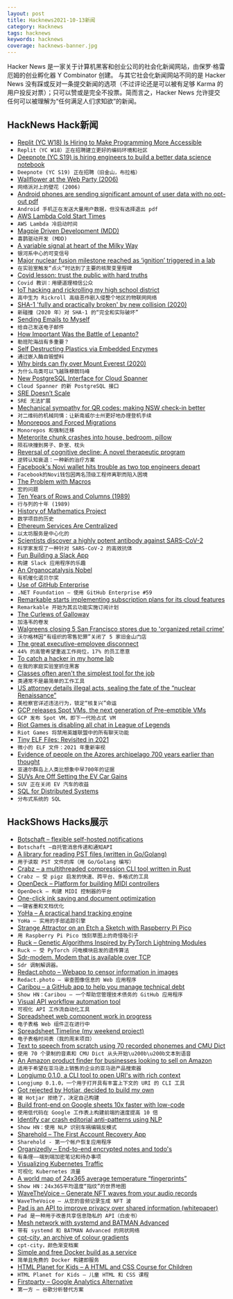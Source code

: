 ```yaml
---
layout: post
title: Hacknews2021-10-13新闻
category: Hacknews
tags: hacknews
keywords: hacknews
coverage: hacknews-banner.jpg
---
```


Hacker News 是一家关于计算机黑客和创业公司的社会化新闻网站，由保罗·格雷厄姆的创业孵化器 Y Combinator 创建。
与其它社会化新闻网站不同的是 Hacker News 没有踩或反对一条提交新闻的选项（不过评论还是可以被有足够 Karma 的用户投反对票）；只可以赞或是完全不投票。简而言之，Hacker News 允许提交任何可以被理解为“任何满足人们求知欲”的新闻。

## HackNews Hack新闻


- [Replit (YC W18) Is Hiring to Make Programming More Accessible](https://replit.com/careers)
- `Replit（YC W18）正在招聘建立更好的编码环境和社区`
- [Deepnote (YC S19) is hiring engineers to build a better data science notebook](https://deepnote.com/join-us)
- `Deepnote (YC S19) 正在招聘（旧金山，布拉格）`
- [Wallflower at the Web Party (2006)](https://www.nytimes.com/2006/10/15/business/yourmoney/15friend.html)
- `网络派对上的壁花 (2006)`
- [Android phones are sending significant amount of user data with no opt-out pdf](https://www.scss.tcd.ie/Doug.Leith/Android_privacy_report.pdf)
- `Android 手机正在发送大量用户数据，但没有选择退出 pdf`
- [AWS Lambda Cold Start Times](https://filia-aleks.medium.com/aws-lambda-battle-2021-performance-comparison-for-all-languages-c1b441005fd1)
- `AWS Lambda 冷启动时间`
- [Magpie Driven Development (MDD)](http://www.nichesoftware.co.nz/2021/07/10/magpie-driven-development.html)
- `喜鹊驱动开发 (MDD)`
- [A variable signal at heart of the Milky Way](https://www.sciencedaily.com/releases/2021/10/211012080039.htm)
- `银河系中心的可变信号`
- [Major nuclear fusion milestone reached as ‘ignition’ triggered in a lab](https://www.imperial.ac.uk/news/228373/major-nuclear-fusion-milestone-reached-ignition/)
- `在实验室触发“点火”时达到了主要的核聚变里程碑`
- [Covid lesson: trust the public with hard truths](https://www.nature.com/articles/d41586-021-02758-2)
- `Covid 教训：用硬道理相信公众`
- [IoT hacking and rickrolling my high school district](https://whitehoodhacker.net/posts/2021-10-04-the-big-rick)
- `高中生为 Rickroll 高级恶作剧入侵整个地区的物联网网络`
- [SHA-1 'fully and practically broken' by new collision (2020)](https://duo.com/decipher/sha-1-fully-and-practically-broken-by-new-collision)
- `新碰撞（2020 年）对 SHA-1 的“完全和实际破坏”`
- [Sending Emails to Myself](https://voussoir.net/writing/emailing_myself)
- `给自己发送电子邮件`
- [How Important Was the Battle of Lepanto?](http://www.historytoday.com/archive/head-head/how-important-was-battle-lepanto)
- `勒班陀海战有多重要？`
- [Self Destructing Plastics via Embedded Enzymes](https://contest.techbriefs.com/2021/entries/sustainable-technologies-future-energy/11344)
- `通过嵌入酶自毁塑料`
- [Why birds can fly over Mount Everest (2020)](https://nautil.us/issue/86/energy/why-birds-can-fly-over-mount-everest)
- `为什么鸟类可以飞越珠穆朗玛峰`
- [New PostgreSQL Interface for Cloud Spanner](https://cloud.google.com/blog/topics/developers-practitioners/postgresql-interface-adds-familiarity-and-portability-cloud-spanner)
- `Cloud Spanner 的新 PostgreSQL 接口`
- [SRE Doesn’t Scale](https://bravenewgeek.com/sre-doesnt-scale/)
- `SRE 无法扩展`
- [Mechanical sympathy for QR codes: making NSW check-in better](https://huonw.github.io/blog/2021/10/nsw-covid-qr/)
- `对二维码的机械同情：让新南威尔士州更好地办理登机手续`
- [Monorepos and Forced Migrations](https://buttondown.email/j2kun/archive/monorepos-and-forced-migrations/)
- `Monorepos 和强制迁移`
- [Meterorite chunk crashes into house, bedroom, pillow](https://www.cbc.ca/news/canada/british-columbia/meteorite-crashes-into-womans-bedroom-golden-bc-1.6207904)
- `陨石块撞到房子、卧室、枕头`
- [Reversal of cognitive decline: A novel therapeutic program](https://www.ncbi.nlm.nih.gov/pmc/articles/PMC4221920/)
- `逆转认知衰退：一种新的治疗方案`
- [Facebook's Novi wallet hits trouble as two top engineers depart](https://financefeeds.com/facebooks-novi-wallet-hits-trouble-as-two-top-engineers-depart/)
- `Facebook的Novi钱包因两名顶级工程师离职而陷入困境`
- [The Problem with Macros](https://ianthehenry.com/posts/janet-game/the-problem-with-macros/)
- `宏的问题`
- [Ten Years of Rows and Columns (1989)](https://aresluna.org/attached/computerhistory/articles/spreadsheets/tenyearsofrowsandcolumns)
- `行与列的十年 (1989)`
- [History of Mathematics Project](https://history-of-mathematics.org/)
- `数学项目的历史`
- [Ethereum Services Are Centralized](https://michaelgummelt.medium.com/crypto-services-are-neither-decentralized-nor-trustworthy-f43c0a19a400)
- `以太坊服务是中心化的`
- [Scientists discover a highly potent antibody against SARS-CoV-2](https://actu.epfl.ch/news/scientists-discover-a-highly-potent-antibody-again/)
- `科学家发现了一种针对 SARS-CoV-2 的高效抗体`
- [Fun Building a Slack App](https://blog.c0nrad.io/posts/slack-latex/)
- `构建 Slack 应用程序的乐趣`
- [An Organocatalysis Nobel](https://www.science.org/content/blog-post/organocatalysis-nobel)
- `有机催化诺贝尔奖`
- [Use of GitHub Enterprise](https://github.com/dotnet-foundation/Home/discussions/59)
- `.NET Foundation — 使用 GitHub Enterprise #59`
- [Remarkable starts implementing subscription plans for its cloud features](https://remarkable.com/store/connect)
- `Remarkable 开始为其云功能实施订阅计划`
- [The Curlews of Galloway](https://www.theparisreview.org/blog/2021/09/30/the-curlews-of-galloway/)
- `加洛韦的卷发`
- [Walgreens closing 5 San Francisco stores due to 'organized retail crime'](https://www.sfgate.com/bayarea/article/Walgreens-closing-5-Sf-stores-crime-shoplifting-16527801.php)
- `沃尔格林因“有组织的零售犯罪”关闭了 5 家旧金山门店`
- [The great executive-employee disconnect](https://futureforum.com/2021/10/05/the-great-executive-employee-disconnect/)
- `44% 的高管希望重返工作岗位，17% 的员工愿意`
- [To catch a hacker in my home lab](https://marcusedmondson.com/2021/07/15/to-catch-a-hacker-in-my-home-lab/)
- `在我的家庭实验室抓住黑客`
- [Classes often aren't the simplest tool for the job](https://adamzerner.bearblog.dev/classes-often-arent-the-simplest-tool-for-the-job/)
- `类通常不是最简单的工作工具`
- [US attorney details illegal acts, sealing the fate of the “nuclear Renaissance”](https://thebulletin.org/2021/08/us-attorney-details-illegal-acts-at-construction-projects-sealing-the-fate-of-the-nuclear-renaissance/)
- `美检察官详述违法行为，锁定“核复兴”命运`
- [GCP releases Spot VMs, the next generation of Pre-emptible VMs](https://cloud.google.com/kubernetes-engine/docs/concepts/spot-vms)
- `GCP 发布 Spot VM，即下一代抢占式 VM`
- [Riot Games is disabling all chat in League of Legends](https://www.leagueoflegends.com/en-us/news/game-updates/disabling-all-chat/)
- `Riot Games 将禁用英雄联盟中的所有聊天功能`
- [Tiny ELF Files: Revisited in 2021](https://nathanotterness.com/2021/10/tiny_elf_modernized.html)
- `微小的 ELF 文件：2021 年重新审视`
- [Evidence of people on the Azores archipelago 700 years earlier than thought](https://phys.org/news/2021-10-evidence-people-azores-archipelago-years.html)
- `亚速尔群岛上人类比想象中早700年的证据`
- [SUVs Are Off Setting the EV Car Gains](https://the-ken.com/greenmargins/when-the-suv-craze-goes-up-what-comes-down/)
- `SUV 正在关闭 EV 汽车的收益`
- [SQL for Distributed Systems](https://www.babbling.fish/elt-cookbook-sql/)
- `分布式系统的 SQL`


## HackShows Hacks展示

- [ Botschaft – flexible self-hosted notifications](https://github.com/ttymck/botschaft)
- `Botschaft –自托管消息传递和通知API`
- [ A library for reading PST files (written in Go/Golang)](https://github.com/mooijtech/go-pst)
- `用于读取 PST 文件的库（用 Go/Golang 编写）`
- [ Crabz – a multithreaded compression CLI tool written in Rust](https://github.com/sstadick/crabz)
- `Crabz – 受 pigz 启发的快速、跨平台、多格式的工具`
- [ OpenDeck – Platform for building MIDI controllers](https://github.com/shanteacontrols/OpenDeck)
- `OpenDeck – 构建 MIDI 控制器的平台`
- [ One-click ink saving and document optimization](https://www.halftoner.com/)
- `一键省墨和文档优化`
- [ YoHa – A practical hand tracking engine](https://handtracking.io)
- `YoHa – 实用的手部追踪引擎`
- [ Strange Attractor on an Etch a Sketch with Raspberry Pi Pico](https://www.youtube.com/watch?v=_2FIVBfSSDg)
- `用 Raspberry Pi Pico 蚀刻草图上的奇怪吸引子`
- [ Ruck – Genetic Algorithms Inspired by PyTorch Lightning Modules](https://github.com/nmichlo/ruck)
- `Ruck – 受 PyTorch 闪电模块启发的遗传算法`
- [ Sdr-modem. Modem that is available over TCP](https://github.com/dernasherbrezon/sdr-modem)
- `Sdr 调制解调器。`
- [ Redact.photo – Webapp to censor information in images](https://redact.photo)
- `Redact.photo – 审查图像信息的 Web 应用程序`
- [ Caribou – a GitHub app to help you manage technical debt](https://www.hellocaribou.com)
- `Show HN：Caribou – 一个帮助您管理技术债务的 GitHub 应用程序`
- [ Visual API workflow automation tool](https://www.workload.co/)
- `可视化 API 工作流自动化工具`
- [ Spreadsheet web component work in progress](https://i5ik.github.io/_____/cellophane/)
- `电子表格 Web 组件正在进行中`
- [ Spreadsheet Timeline (my weekend project)](https://spreadsheettimeline.com/)
- `电子表格时间表（我的周末项目）`
- [ Text to speech from scratch using 70 recorded phonemes and CMU Dict](https://locserendipity.com/sim/voice.html)
- `使用 70 个录制的音素和 CMU Dict 从头开始\u200b\u200b文本到语音`
- [ An Amazon product finder for businesses looking to sell on Amazon](https://github.com/aarmora/jordan-scrapes-amazon-for-products-to-sell)
- `适用于希望在亚马逊上销售的企业的亚马逊产品搜索器`
- [ Longjump 0.1.0, a CLI tool to open URI's with rich context](https://github.com/alexcwatt/longjump)
- `Longjump 0.1.0，一个用于打开具有丰富上下文的 URI 的 CLI 工具`
- [ Got rejected by Hotjar, decided to build my own](https://squeaky.ai/)
- `被 Hotjar 拒绝了，决定自己构建`
- [ Build front-end on Google sheets 10x faster with low-code](https://www.dronahq.com/google-sheets-app/)
- `使用低代码在 Google 工作表上构建前端的速度提高 10 倍`
- [ Identify car crash editorial anti-patterns using NLP](https://visionzeroreporting.com/)
- `Show HN：使用 NLP 识别车祸编辑反模式`
- [Sharehold – The First Account Recovery App](https://www.sharehold.com/)
- `Sharehold - 第一个帐户恢复应用程序`
- [ Organizedly – End-to-end encrypted notes and todo's](https://www.organized.ly/)
- `有条理——端到端加密笔记和待办事项`
- [ Visualizing Kubernetes Traffic](https://kentiklabs.com/blog/visualize-k8s-traffic/)
- `可视化 Kubernetes 流量`
- [ A world map of 24x365 average temperature “fingerprints”](https://weatherspark.com/map)
- `Show HN：24x365平均温度“指纹”的世界地图`
- [ WaveTheVoice – Generate NFT waves from your audio records](https://wavethevoice.art/)
- `WaveTheVoice – 从您的音频记录生成 NFT 波`
- [ Pad is an API to improve privacy over shared information (whitepaper)](https://www.pad.tech/pad-whitepaper/)
- `Pad 是一种用于改善共享信息隐私的 API（白皮书）`
- [ Mesh network with systemd and BATMAN Advanced](https://git.disroot.org/pranav/naxalnet)
- `带有 systemd 和 BATMAN Advanced 的网状网络`
- [ cpt-city, an archive of colour gradients](http://soliton.vm.bytemark.co.uk/pub/cpt-city/)
- `cpt-city，颜色渐变档案`
- [ Simple and free Docker build as a service](https://www.svennex.com)
- `简单且免费的 Docker 构建即服务`
- [ HTML Planet for Kids – A HTML and CSS Course for Children](item?id=28842702)
- `HTML Planet for Kids – 儿童 HTML 和 CSS 课程`
- [ Firstparty – Google Analytics Alternative](https://firstpartyhq.com/)
- `第一方 – 谷歌分析替代方案`

